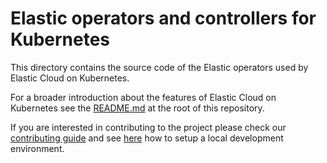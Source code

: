 # Elastic operators and controllers for Kubernetes

This directory contains the source code of the Elastic operators used by Elastic Cloud on Kubernetes.

For a broader introduction about the features of Elastic Cloud on Kubernetes see the [README.md](../README.md) at the root of this repository.

If you are interested in contributing to the project please check our [contributing guide](../CONTRIBUTING.md) and see [here](setup-development-environment.md) how to setup a local development environment.
